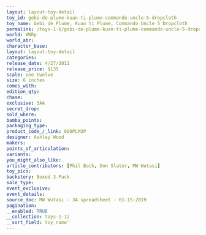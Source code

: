 ```yaml
---
layout: layout-toy-detail 
toy_id: gebi-de-plume-kuan-ti-plume-commando-uncle-5-dropcloth
toy_name: Gebi de Plume, Kuan ti Plume, Commando Uncle 5 Dropcloth
permalink: /toys-1-6/gebi-de-plume-kuan-ti-plume-commando-uncle-5-dropcloth.html
world: WWRp
world_abr: 
character_base: 
layout: layout-toy-detail
categories: 
release_date: 4/27/2011
release_price: $135 
scale: one twelve
size: 6 inches
comes_with: 
edition_qty: 
chase: 
exclusive: 3AA
secret_drop: 
sold_where: 
bamba_points: 
packaging_type: 
product_code_/_link: 000PLM3P
designer: Ashley Wood
makers: 
points_of_articulation: 
variants: 
you_might_also_like: 
article_contributors: [Phil Back, Don Slater, MW Wutasi]
toy_pics: 
backstory: Boxed 3-Pack
sale_type: 
event_exclusive: 
event_details: 
source_doc: MW Wutasi - 3A spreadsheet - 01-15-2019
pagination: 
__enabled: TRUE
__collection: toys-1-12
__sort_field: toy_name'
---
```

